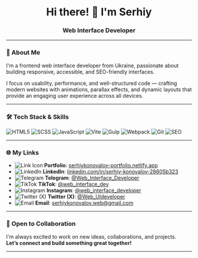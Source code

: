 <h1 align="center">Hi there! 👋 I'm Serhiy</h1>
<h3 align="center">Web Interface Developer</h3>

---

### 📝 About Me

I'm a frontend web interface developer from Ukraine, passionate about building responsive, accessible, and SEO-friendly interfaces.

I focus on usability, performance, and well-structured code — crafting modern websites with animations, parallax effects, and dynamic layouts that provide an engaging user experience across all devices.

---

### 🛠 Tech Stack & Skills

<p align="left">
  <img src="https://img.shields.io/badge/HTML5-E34F26?style=for-the-badge&logo=html5&logoColor=ffffff" alt="HTML5"/>
  <img src="https://img.shields.io/badge/SCSS-CD6799?style=for-the-badge&logo=sass&logoColor=ffffff" alt="SCSS"/>
  <img src="https://img.shields.io/badge/JavaScript-F7DF1E?style=for-the-badge&logo=javascript&logoColor=000000" alt="JavaScript"/>
  <img src="https://img.shields.io/badge/Vite-646CFF?style=for-the-badge&logo=vite&logoColor=ffffff" alt="Vite"/>
  <img src="https://img.shields.io/badge/Gulp-CF4647?style=for-the-badge&logo=gulp&logoColor=ffffff" alt="Gulp"/>
  <img src="https://img.shields.io/badge/Webpack-8DD6F9?style=for-the-badge&logo=webpack&logoColor=000000" alt="Webpack"/>
  <img src="https://img.shields.io/badge/Git-F05032?style=for-the-badge&logo=git&logoColor=ffffff" alt="Git"/>
  <img src="https://img.shields.io/badge/SEO-00C853?style=for-the-badge&logo=google&logoColor=ffffff" alt="SEO"/>
</p>

---

### 🌐 My Links

- <img src="https://img.icons8.com/ios-filled/22/000000/link.png" alt="Link Icon"/> **Portfolio**: [serhiykonovalov-portfolio.netlify.app](https://serhiykonovalov-portfolio.netlify.app/)
- <img src="https://img.icons8.com/color/22/linkedin.png" alt="LinkedIn" /> **LinkedIn**: [linkedin.com/in/serhiy-konovalov-28605b323](https://www.linkedin.com/in/serhiy-konovalov-28605b323/)
- <img src="https://img.icons8.com/color/22/telegram-app--v1.png" alt="Telegram" /> **Telegram**: [@Web_Interface_Developer](https://t.me/Web_Interface_Developer)
- <img src="https://img.icons8.com/color/22/tiktok--v1.png" alt="TikTok" /> **TikTok**: [@web_interface_dev](https://www.tiktok.com/@web_interface_dev)
- <img src="https://img.icons8.com/color/22/instagram-new--v1.png" alt="Instagram" /> **Instagram**: [@web_interface_developer](https://www.instagram.com/web_interface_developer)
- <img src="https://img.icons8.com/ios-filled/22/000000/twitterx.png" alt="Twitter (X)" /> **Twitter (X)**: [@Web_UIdeveloper](https://x.com/Web_UIdeveloper)
- <img src="https://img.icons8.com/color/22/gmail-new.png" alt="Email" /> **Email**: [serhiykonovalov.web@gmail.com](mailto:serhiykonovalov.web@gmail.com)

---

### 🤝 Open to Collaboration

I'm always excited to work on new ideas, collaborations, and projects.  
**Let’s connect and build something great together!**

---
